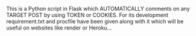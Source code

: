 This is a Python script in Flask which AUTOMATICALLY comments on any TARGET POST by using TOKEN or COOKIES. For its development requirement.txt and procfile have been given along with it which will be useful on websites like render or Heroku...
